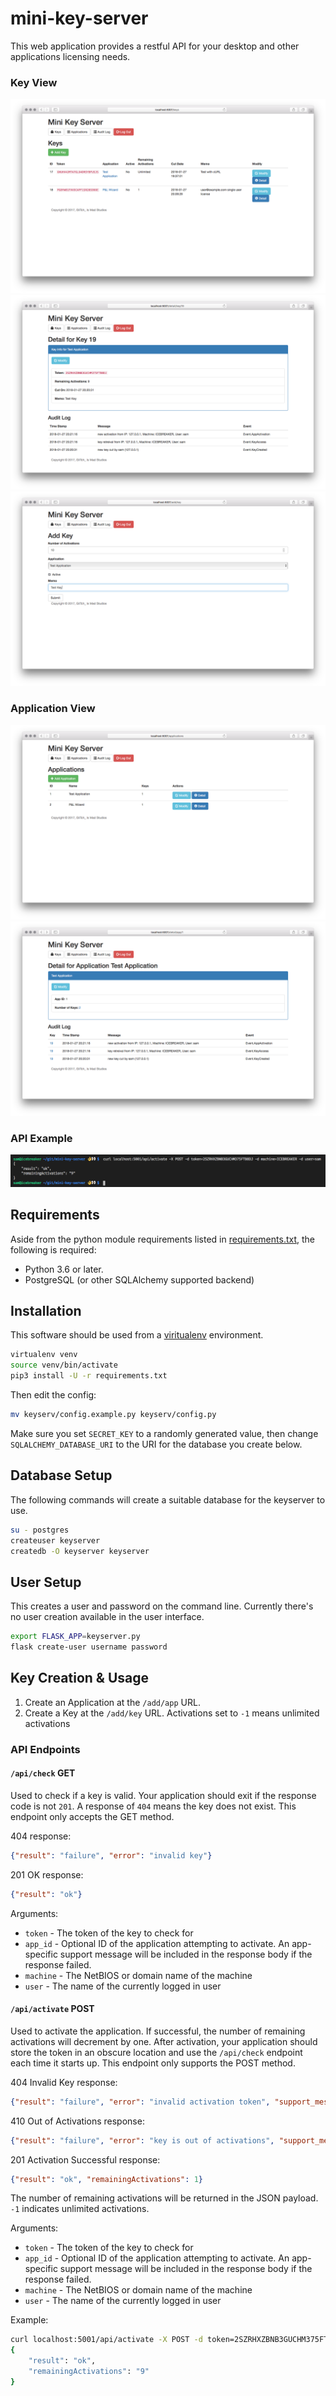 # mini-key-server

This web application provides a restful API for your desktop and other applications licensing needs.

### Key View

![key view](etc/KeyView.png)
![key detail](etc/KeyDetail.png)
![add key](etc/AddKey.png)

### Application View

![app view](etc/AppView.png)
![app detail](etc/AppDetail.png)

### API Example

![cURL](etc/cURLExample.png)

## Requirements

Aside from the python module requirements listed in [requirements.txt](requirements.txt), the following is required:
* Python 3.6 or later.
* PostgreSQL (or other SQLAlchemy supported backend)


## Installation

This software should be used from a [viritualenv](https://virtualenv.pypa.io/en/stable/)
environment.

```sh
virtualenv venv
source venv/bin/activate
pip3 install -U -r requirements.txt
```

Then edit the config:

```sh
mv keyserv/config.example.py keyserv/config.py
```

Make sure you set `SECRET_KEY` to a randomly generated value, then change `SQLALCHEMY_DATABASE_URI`
to the URI for the database you create below.

## Database Setup

The following commands will create a suitable database for the keyserver to use.

```sh
su - postgres
createuser keyserver
createdb -O keyserver keyserver
```

## User Setup

This creates a user and password on the command line. Currently there's no user creation available
in the user interface.

```sh
export FLASK_APP=keyserver.py
flask create-user username password
```

## Key Creation & Usage

1. Create an Application at the `/add/app` URL.
2. Create a Key at the `/add/key` URL. Activations set to `-1` means unlimited activations

### API Endpoints

#### `/api/check` GET

Used to check if a key is valid. Your application should exit if the response code is not `201`.
A response of `404` means the key does not exist. This endpoint only accepts the GET method.

404 response:
```json
{"result": "failure", "error": "invalid key"}
```

201 OK response:
```json
{"result": "ok"}
```

Arguments:
- `token` - The token of the key to check for
- `app_id` - Optional ID of the application attempting to activate. An app-specific support message
will be included in the response body if the response failed.
- `machine` - The NetBIOS or domain name of the machine
- `user` - The name of the currently logged in user

#### `/api/activate` POST

Used to activate the application. If successful, the number of remaining activations will decrement
by one. After activation, your application should store the token in an obscure location and use the
`/api/check` endpoint each time it starts up. This endpoint only supports the POST method.

404 Invalid Key response:
```json
{"result": "failure", "error": "invalid activation token", "support_message": "call 555-555-5555 for support or email support@example.com"}
```

410 Out of Activations response:
```json
{"result": "failure", "error": "key is out of activations", "support_message": "visit https://example.com/ for support"}
```

201 Activation Successful response:
```json
{"result": "ok", "remainingActivations": 1}
```
The number of remaining activations will be returned in the JSON payload. `-1` indicates unlimited
activations.

Arguments:
- `token` - The token of the key to check for
- `app_id` - Optional ID of the application attempting to activate. An app-specific support message
will be included in the response body if the response failed.
- `machine` - The NetBIOS or domain name of the machine
- `user` - The name of the currently logged in user

Example:

```sh
curl localhost:5001/api/activate -X POST -d token=2SZRHXZBNB3GUCHM375FTB8DJ -d machine=ICEBREAKER -d user=sam
{
    "result": "ok",
    "remainingActivations": "9"
}
```
